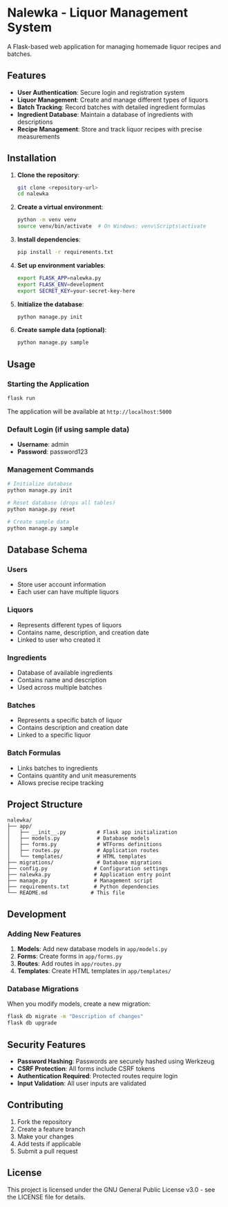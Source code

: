# Nalewka - Liquor Management System

A Flask-based web application for managing homemade liquor recipes and batches.

## Features

- **User Authentication**: Secure login and registration system
- **Liquor Management**: Create and manage different types of liquors
- **Batch Tracking**: Record batches with detailed ingredient formulas
- **Ingredient Database**: Maintain a database of ingredients with descriptions
- **Recipe Management**: Store and track liquor recipes with precise measurements

## Installation

1. **Clone the repository**:
   ```bash
   git clone <repository-url>
   cd nalewka
   ```

2. **Create a virtual environment**:
   ```bash
   python -m venv venv
   source venv/bin/activate  # On Windows: venv\Scripts\activate
   ```

3. **Install dependencies**:
   ```bash
   pip install -r requirements.txt
   ```

4. **Set up environment variables**:
   ```bash
   export FLASK_APP=nalewka.py
   export FLASK_ENV=development
   export SECRET_KEY=your-secret-key-here
   ```

5. **Initialize the database**:
   ```bash
   python manage.py init
   ```

6. **Create sample data (optional)**:
   ```bash
   python manage.py sample
   ```

## Usage

### Starting the Application

```bash
flask run
```

The application will be available at `http://localhost:5000`

### Default Login (if using sample data)

- **Username**: admin
- **Password**: password123

### Management Commands

```bash
# Initialize database
python manage.py init

# Reset database (drops all tables)
python manage.py reset

# Create sample data
python manage.py sample
```

## Database Schema

### Users
- Store user account information
- Each user can have multiple liquors

### Liquors
- Represents different types of liquors
- Contains name, description, and creation date
- Linked to user who created it

### Ingredients
- Database of available ingredients
- Contains name and description
- Used across multiple batches

### Batches
- Represents a specific batch of liquor
- Contains description and creation date
- Linked to a specific liquor

### Batch Formulas
- Links batches to ingredients
- Contains quantity and unit measurements
- Allows precise recipe tracking

## Project Structure

```
nalewka/
├── app/
│   ├── __init__.py          # Flask app initialization
│   ├── models.py            # Database models
│   ├── forms.py             # WTForms definitions
│   ├── routes.py            # Application routes
│   └── templates/           # HTML templates
├── migrations/              # Database migrations
├── config.py               # Configuration settings
├── nalewka.py              # Application entry point
├── manage.py               # Management script
├── requirements.txt        # Python dependencies
└── README.md              # This file
```

## Development

### Adding New Features

1. **Models**: Add new database models in `app/models.py`
2. **Forms**: Create forms in `app/forms.py`
3. **Routes**: Add routes in `app/routes.py`
4. **Templates**: Create HTML templates in `app/templates/`

### Database Migrations

When you modify models, create a new migration:

```bash
flask db migrate -m "Description of changes"
flask db upgrade
```

## Security Features

- **Password Hashing**: Passwords are securely hashed using Werkzeug
- **CSRF Protection**: All forms include CSRF tokens
- **Authentication Required**: Protected routes require login
- **Input Validation**: All user inputs are validated

## Contributing

1. Fork the repository
2. Create a feature branch
3. Make your changes
4. Add tests if applicable
5. Submit a pull request

## License

This project is licensed under the GNU General Public License v3.0 - see the LICENSE file for details.
